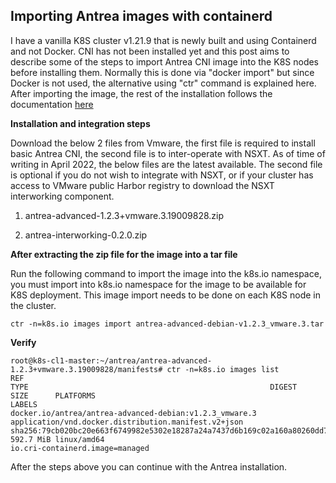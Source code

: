 ## Importing Antrea images with containerd

I have a vanilla K8S cluster v1.21.9 that is newly built and using Containerd and not Docker. CNI has not been installed yet and this post aims to describe some of the steps to import Antrea CNI image into the K8S nodes before installing them. Normally this is done via "docker import" but since Docker is not used, the alternative using "ctr" command is explained here. After importing the image, the rest of the installation follows the documentation [here](https://docs.vmware.com/en/VMware-NSX-T-Data-Center/3.2/administration/GUID-DFD8033B-22E2-4D7A-BD58-F68814ECDEB1.html)

**Installation and integration steps**

Download the below 2 files from Vmware, the first file is required to install basic Antrea CNI, the second file is to inter-operate with NSXT. As of time of writing in April 2022, the below files are the latest available. The second file is optional if you do not wish to integrate with NSXT, or if your cluster has access to VMware public Harbor registry to download the NSXT interworking component.


1. antrea-advanced-1.2.3+vmware.3.19009828.zip

2. antrea-interworking-0.2.0.zip



**After extracting the zip file for the image into a tar file**

Run the following command to import the image into the k8s.io namespace, you must import into k8s.io namespace for the image to be available for K8S deployment. This image import needs to be done on each K8S node in the cluster.

<pre><code>ctr -n=k8s.io images import antrea-advanced-debian-v1.2.3_vmware.3.tar
</code></pre>



**Verify** 

<pre><code>root@k8s-cl1-master:~/antrea/antrea-advanced-1.2.3+vmware.3.19009828/manifests# ctr -n=k8s.io images list
REF                                                                                                        TYPE                                                      DIGEST                                                                  SIZE      PLATFORMS                                                                    LABELS                        
docker.io/antrea/antrea-advanced-debian:v1.2.3_vmware.3                                                    application/vnd.docker.distribution.manifest.v2+json      sha256:79cb020bc20e663f6749982e5302e18287a24a7437d6b169c02a160a80260dd7 592.7 MiB linux/amd64                                                                  io.cri-containerd.image=managed
</code></pre>


After the steps above you can continue with the Antrea installation.
